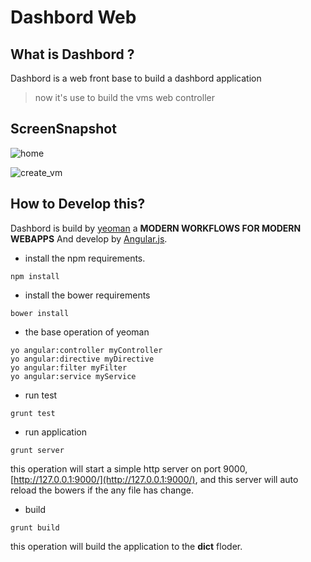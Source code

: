 Dashbord Web
============

## What is Dashbord ?

Dashbord is a web front base to build a dashbord application

>now it's use to build the vms web controller

## ScreenSnapshot


![home](http://192.168.0.54/zheng/dashbord/raw/develop/app/images/home_snapshot.png)

![create_vm](http://192.168.0.54/zheng/dashbord/raw/release/0.0.1/app/images/create_vm_snapshot.png)


## How to Develop this?

Dashbord is build by [yeoman](http://yeoman.io/index.html) a **MODERN WORKFLOWS FOR MODERN WEBAPPS** And develop by [Angular.js](http://angularjs.org/).

* install the npm requirements.

```
npm install
``` 

* install the bower requirements

```
bower install
```

* the base operation of yeoman

```
yo angular:controller myController
yo angular:directive myDirective
yo angular:filter myFilter
yo angular:service myService
```

* run test

```
grunt test
```

* run application

```
grunt server
```

this operation will start a simple http server on port 9000, [http://127.0.0.1:9000/](http://127.0.0.1:9000/), and this server will auto reload the bowers if the any file has change.

* build

```
grunt build
```

this operation will build the application to the **dict** floder.